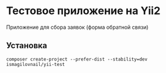 # Тестовое приложение на Yii2

Приложение для сбора заявок (форма обратной связи)
## Установка
    composer create-project --prefer-dist --stability=dev ismagilovnail/yii-test
